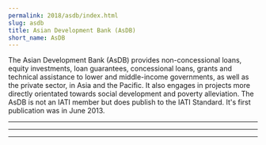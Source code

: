 ```yaml
---
permalink: 2018/asdb/index.html
slug: asdb
title: Asian Development Bank (AsDB)
short_name: AsDB
---
```


The Asian Development Bank (AsDB) provides non-concessional loans, equity investments, loan guarantees, concessional loans, grants and technical assistance to lower and middle-income governments, as well as the private sector, in Asia and the Pacific. It also engages in projects more directly orientated towards social development and poverty alleviation. The AsDB is not an IATI member but does publish to the IATI Standard. It's first publication was in June 2013. 

---



---



---
